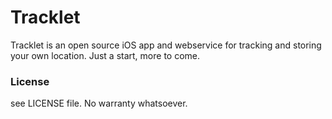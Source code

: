 Tracklet
========

Tracklet is an open source iOS app and webservice for tracking and storing your own
location. Just a start, more to come.

### License

see LICENSE file.
No warranty whatsoever.
